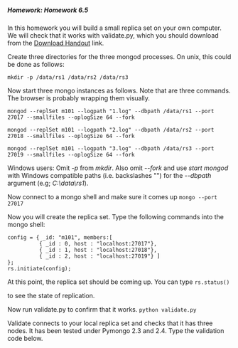 ##### Homework: Homework 6.5

In this homework you will build a small replica set on your own computer. We will check that it works with validate.py, which you should download from the [Download Handout](https://university.mongodb.com/static/MongoDB_2016_M101P_January/handouts/validate.dcea5a51b377.py) link.

Create three directories for the three mongod processes. On unix, this could be done as follows:

``
mkdir -p /data/rs1 /data/rs2 /data/rs3
``

Now start three mongo instances as follows. Note that are three commands. The browser is probably wrapping them visually.

```
mongod --replSet m101 --logpath "1.log" --dbpath /data/rs1 --port 27017 --smallfiles --oplogSize 64 --fork

mongod --replSet m101 --logpath "2.log" --dbpath /data/rs2 --port 27018 --smallfiles --oplogSize 64 --fork

mongod --replSet m101 --logpath "3.log" --dbpath /data/rs3 --port 27019 --smallfiles --oplogSize 64 --fork
```

Windows users: Omit *-p* from *mkdir*. Also omit *--fork* and use *start mongod* with Windows compatible paths (i.e. backslashes "\") for the *--dbpath* argument (e.g; *C:\data\rs1*).

Now connect to a mongo shell and make sure it comes up
``
mongo --port 27017
``

Now you will create the replica set. Type the following commands into the mongo shell:
```
config = { _id: "m101", members:[
          { _id : 0, host : "localhost:27017"},
          { _id : 1, host : "localhost:27018"},
          { _id : 2, host : "localhost:27019"} ]
};
rs.initiate(config);
```

At this point, the replica set should be coming up. You can type
``
rs.status()
``

to see the state of replication.

Now run validate.py to confirm that it works.
``
python validate.py
``

Validate connects to your local replica set and checks that it has three nodes. It has been tested under Pymongo 2.3 and 2.4. Type the validation code below.
